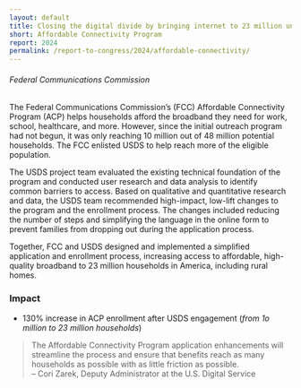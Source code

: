 ```yaml
---
layout: default
title: Closing the digital divide by bringing internet to 23 million underserved households
short: Affordable Connectivity Program
report: 2024
permalink: /report-to-congress/2024/affordable-connectivity/
---
```

######  *Federal Communications Commission*

The Federal Communications Commission’s (FCC) Affordable Connectivity Program (ACP) helps households afford the broadband they need for work, school, healthcare, and more. However, since the initial outreach program had not begun, it was only reaching 10 million out of 48 million potential households. The FCC enlisted USDS to help reach more of the eligible population.

The USDS project team evaluated the existing technical foundation of the program and conducted user research and data analysis to identify common barriers to access. Based on qualitative and quantitative research and data, the USDS team recommended high-impact, low-lift changes to the program and the enrollment process. The changes included reducing the number of steps and simplifying the language in the online form to prevent families from dropping out during the application process.

Together, FCC and USDS designed and implemented a simplified application and enrollment process, increasing access to affordable, high-quality broadband to 23 million households in America, including rural homes. 

###  Impact

- 130% increase in ACP enrollment after USDS engagement (*from 1o million to 23 million households*)



<blockquote class="pullquote" markdown="1">
The Affordable Connectivity Program application enhancements will streamline the process and ensure that benefits reach as many households as possible with as little friction as possible.
 <footer>– Cori Zarek, Deputy Administrator at the U.S. Digital Service
</footer>
</blockquote>
